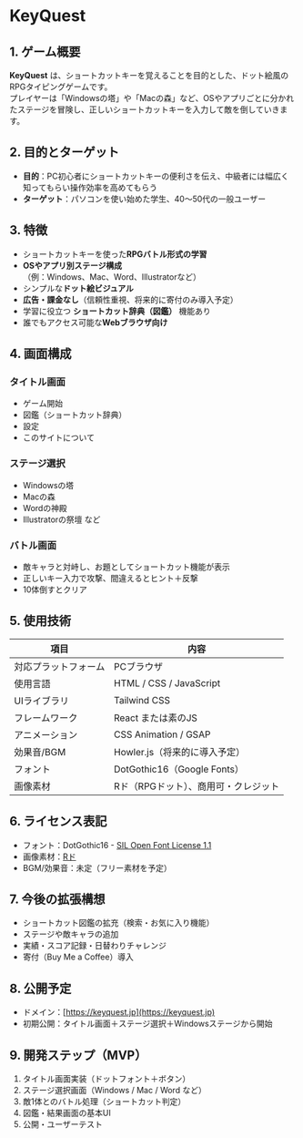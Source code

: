 # KeyQuest

## 1. ゲーム概要

**KeyQuest** は、ショートカットキーを覚えることを目的とした、ドット絵風のRPGタイピングゲームです。  
プレイヤーは「Windowsの塔」や「Macの森」など、OSやアプリごとに分かれたステージを冒険し、正しいショートカットキーを入力して敵を倒していきます。

## 2. 目的とターゲット

- **目的**：PC初心者にショートカットキーの便利さを伝え、中級者には幅広く知ってもらい操作効率を高めてもらう
- **ターゲット**：パソコンを使い始めた学生、40〜50代の一般ユーザー

## 3. 特徴

- ショートカットキーを使った**RPGバトル形式の学習**
- **OSやアプリ別ステージ構成**（例：Windows、Mac、Word、Illustratorなど）
- シンプルな**ドット絵ビジュアル**
- **広告・課金なし**（信頼性重視、将来的に寄付のみ導入予定）
- 学習に役立つ **ショートカット辞典（図鑑）** 機能あり
- 誰でもアクセス可能な**Webブラウザ向け**
  
## 4. 画面構成

### タイトル画面
- ゲーム開始
- 図鑑（ショートカット辞典）
- 設定
- このサイトについて

### ステージ選択
- Windowsの塔
- Macの森
- Wordの神殿
- Illustratorの祭壇 など

### バトル画面
- 敵キャラと対峙し、お題としてショートカット機能が表示
- 正しいキー入力で攻撃、間違えるとヒント＋反撃
- 10体倒すとクリア

## 5. 使用技術

| 項目              | 内容                                |
|-------------------|-------------------------------------|
| 対応プラットフォーム | PCブラウザ                         |
| 使用言語          | HTML / CSS / JavaScript             |
| UIライブラリ      | Tailwind CSS        |
| フレームワーク    | React または素のJS           |
| アニメーション    | CSS Animation / GSAP |
| 効果音/BGM       | Howler.js（将来的に導入予定）       |
| フォント          | DotGothic16（Google Fonts）         |
| 画像素材         | Rド（RPGドット）、商用可・クレジット |

## 6. ライセンス表記

- フォント：DotGothic16 - [SIL Open Font License 1.1](https://github.com/fontworks-fonts/DotGothic16?tab=OFL-1.1-1-ov-file#readme)
- 画像素材：[Rド](http://rpgdot3319.g1.xrea.com/)
- BGM/効果音：未定（フリー素材を予定）

## 7. 今後の拡張構想

- ショートカット図鑑の拡充（検索・お気に入り機能）
- ステージや敵キャラの追加
- 実績・スコア記録・日替わりチャレンジ
- 寄付（Buy Me a Coffee）導入


## 8. 公開予定

- ドメイン：[https://keyquest.jp](https://keyquest.jp)
- 初期公開：タイトル画面＋ステージ選択＋Windowsステージから開始

## 9. 開発ステップ（MVP）

1. タイトル画面実装（ドットフォント＋ボタン）
2. ステージ選択画面（Windows / Mac / Word など）
3. 敵1体とのバトル処理（ショートカット判定）
4. 図鑑・結果画面の基本UI
5. 公開・ユーザーテスト